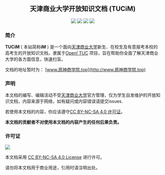 <h2 align="center">
  天津商业大学开放知识文档 (TUCiM)
</h2>


<p align="center">
  <img src="https://img.shields.io/github/license/teriyakisushi/TUCiM
  ">
  <img src="https://img.shields.io/github/contributors/teriyakisushi/TUCiM
  ">
  <img src="https://img.shields.io/github/stars/teriyakisushi/TUCiM?style=flat
  ">
  <img src="https://img.shields.io/github/forks/teriyakisushi/TUCiM?style=flat
  ">
</p>

### 简介

**TUCiM**  ( 本站简称**iM** )  是一个面向[天津商业大学](https://www.tjcu.edu.cn/)新生、在校生及有意报考本校的高考生的开放知识文档，隶属于[Open! TUC]() 项目，旨在帮助你全面了解天津商业大学的各方面信息，快速扫盲。

文档的地址暂时为： [www.原神商学院.top](http://www.原神商学院.top)

### 声明

本文档的编写、编辑活动不受[天津商业大学](https://www.tjcu.edu.cn/)官方管理，仅为学生自发维护的开放知识文档，内容来源于网络，如有疑问或内容错误请提交issues.

若使用本文档的内容，你应该遵守[CC BY-NC-SA 4.0 许可证](LICENSE)。

**本文档的贡献者不对使用本文档的内容产生的任何后果负责。**

### 许可证

![](https://img.shields.io/github/license/teriyakisushi/teriyakisushi.github.io?style=for-the-badge&logo=creativecommons&logoColor=white&labelColor=black&color=grey
)

本文档采用 [CC BY-NC-SA 4.0 License](https://creativecommons.org/licenses/by-nc-sa/4.0/deed.zh) 进行许可。

请勿将本文档用于商业用途，引用时请注明出处。



